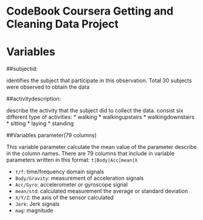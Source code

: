 CodeBook Coursera Getting and Cleaning Data Project
====================================================

# Variables

##subjectid:

identifies the subject that participate in this observation. Total 30 subjects were observed to obtain the data


##activitydescription:

describe the activity that the subject did to collect the data. consist six different type of activities:
     * walking
     * walkingupstairs
     * walkingdownstairs
     * sitting
     * laying
     * standing


##Variables parameter(79 columns)

This variable parameter calculate the mean value of the parameter describe in the column names. There are 79 columns that include in variable parameters written in this format: `t|Body|Acc|mean|X`
* `t/f`: time/frequency domain signals
* `Body/Gravity`: measurement of acceleration signals
* `Acc/Gyro`: accelerometer or gyroscope signal
* `mean/std`: calculated measurement the average or standard deviation
* `X/Y/Z`: the axis of the sensor calculated
* `Jerk`: Jerk signals
* `mag`: magnitude